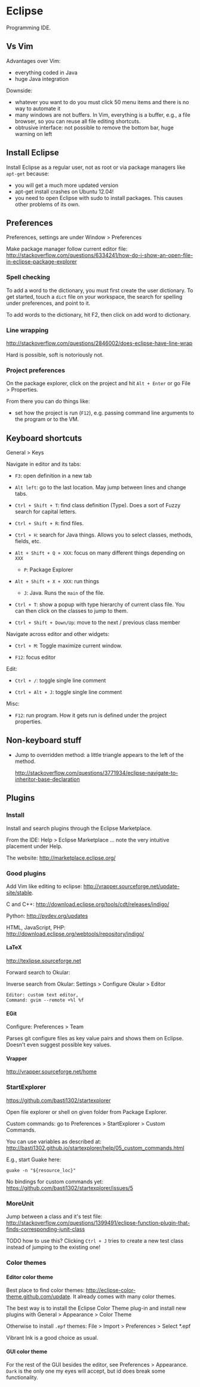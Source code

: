 # Eclipse

Programming IDE.

## Vs Vim

Advantages over Vim:

- everything coded in Java
- huge Java integration

Downside:

- whatever you want to do you must click 50 menu items and there is no way to automate it
- many windows are not buffers. In Vim, everything is a buffer, e.g., a file browser, so you can reuse all file editing shortcuts.
- obtrusive interface: not possible to remove the bottom bar, huge warning on left

## Install Eclipse

Install Eclipse as a regular user, not as root or via package managers like `apt-get` because:

- you will get a much more updated version
- apt-get install crashes on Ubuntu 12.04!
- you need to open Eclipse with sudo to install packages. This causes other problems of its own.

## Preferences

Preferences, settings are under Window > Preferences

Make package manager follow current editor file:
<http://stackoverflow.com/questions/6334241/how-do-i-show-an-open-file-in-eclipse-package-explorer>

### Spell checking

To add a word to the dictionary, you must first create the user dictionary. To get started, touch a `dict` file on your workspace, the search for spelling under preferences, and point to it.

To add words to the dictionary, hit F2, then click on add word to dictionary.

### Line wrapping

<http://stackoverflow.com/questions/2846002/does-eclipse-have-line-wrap>

Hard is possible, soft is notoriously not.

### Project preferences

On the package explorer, click on the project and hit `Alt + Enter` or go File > Properties.

From there you can do things like:

- set how the project is run (`F12`), e.g. passing command line arguments to the program or to the VM.

## Keyboard shortcuts

General > Keys

Navigate in editor and its tabs:

- 	`F3`: open definition in a new tab

- 	`Alt left`: go to the last location. May jump between lines and change tabs.

- 	`Ctrl + Shift + T`: find class definition (Type). Does a sort of Fuzzy search for capital letters.

- 	`Ctrl + Shift + R`: find files.

- 	`Ctrl + H`: search for Java things. Allows you to select classes, methods, fields, etc.

- 	`Alt + Shift + Q + XXX`: focus on many different things depending on `XXX`

    - `P`: Package Explorer

- 	`Alt + Shift + X + XXX`: run things

    - `J`: Java. Runs the `main` of the file.

- 	`Ctrl + T`: show a popup with type hierarchy of current class file. You can then click on the classes to jump to them.

- 	`Ctrl + Shift + Down/Up`: move to the next / previous class member

Navigate across editor and other widgets:

- 	`Ctrl + M`: Toggle maximize current window.

- 	`F12`: focus editor

Edit:

- 	`Ctrl + /`: toggle single line comment

- 	`Ctrl + Alt + J`: toggle single line comment

Misc:

- 	`F12`: run program. How it gets run is defined under the project properties.

## Non-keyboard stuff

- 	Jump to overridden method: a little triangle appears to the left of the method.

	<http://stackoverflow.com/questions/3771934/eclipse-navigate-to-inheritor-base-declaration>

## Plugins

### Install

Install and search plugins through the Eclipse Marketplace.

From the IDE: Help > Eclipse Marketplace ... note the very intuitive placement under Help.

The website: <http://marketplace.eclipse.org/>

### Good plugins

Add Vim like editing to eclipse: <http://vrapper.sourceforge.net/update-site/stable>.

C and C++: <http://download.eclipse.org/tools/cdt/releases/indigo/>

Python: <http://pydev.org/updates>

HTML, JavaScript, PHP: <http://download.eclipse.org/webtools/repository/indigo/>

#### LaTeX

<http://texlipse.sourceforge.net>

Forward search to Okular:

Inverse search from Okular: Settings > Configure Okular > Editor

    Editor: custom text editor,
    Command: gvim --remote +%l %f

#### EGit

Configure: Preferences > Team

Parses git configure files as key value pairs and shows them on Eclipse. Doesn't even suggest possible key values.

#### Vrapper

<http://vrapper.sourceforge.net/home>

### StartExplorer

<https://github.com/basti1302/startexplorer>

Open file explorer or shell on given folder from Package Explorer.

Custom commands: go to Preferences > StartExplorer > Custom Commands.

You can use variables as described at: <http://basti1302.github.io/startexplorer/help/05_custom_commands.html>

E.g., start Guake here:

	guake -n "${resource_loc}"

No bindings for custom commands yet: <https://github.com/basti1302/startexplorer/issues/5>

### MoreUnit

Jump between a class and it's test file:
<http://stackoverflow.com/questions/1399491/eclipse-function-plugin-that-finds-corresponding-junit-class>

TODO how to use this? Clicking `Ctrl + J` tries to create a new test class instead of jumping to the existing one!

### Color themes

#### Editor color theme

Best place to find color themes: <http://eclipse-color-theme.github.com/update>. It already comes with many color themes.

The best way is to install the Eclipse Color Theme plug-in and install new plugins with General > Appearance > Color Theme

Otherwise to install `.epf` themes: File > Import > Preferences > Select *.epf

Vibrant Ink is a good choice as usual.

#### GUI color theme

For the rest of the GUI besides the editor, see Preferences > Appearance. `Dark` is the only one my eyes will accept, but id does break some functionality.
